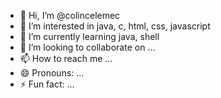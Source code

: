- 👋 Hi, I’m @colincelemec
- 👀 I’m interested in java, c, html, css, javascript
- 🌱 I’m currently learning java, shell
- 💞️ I’m looking to collaborate on ...
- 📫 How to reach me ...
- 😄 Pronouns: ...
- ⚡ Fun fact: ...

<!---
colincelemec/colincelemec is a ✨ special ✨ repository because its `README.md` (this file) appears on your GitHub profile.
You can click the Preview link to take a look at your changes.
--->
